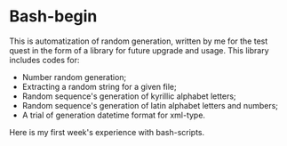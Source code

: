 # Bash-begin

This is automatization of random generation, written by me for the test quest in the form of a library for future upgrade and usage.
This library includes codes for:
+ Number random generation;
+ Extracting a random string for a given file;
+ Random sequence's generation of kyrillic alphabet letters;
+ Random sequence's generation of latin alphabet letters and numbers;
+ A trial of generation datetime format for xml-type.

Here is my first week's experience with bash-scripts.
